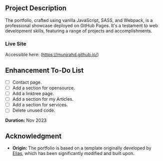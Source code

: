## Project Description
The portfolio, crafted using vanilla JavaScript, SASS, and Webpack, is a professional showcase deployed on GitHub Pages. It's a testament to web development skills, featuring a range of projects and accomplishments.

### Live Site
Accessible here: (https://munirahd.github.io/)

## Enhancement To-Do List
- [ ] Contact page.
- [ ] Add a section for opensource.
- [ ] Add a linktree page.
- [ ] Add a section for my Articles.
- [ ] Add a section for services.
- [ ] Delete unused code.

**Duration:** Nov 2023

## Acknowledgment 
- **Origin:** The portfolio is based on a template originally developed by [Elias](https://github.com/EliasDevis), which has been significantly modified and built upon.

